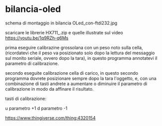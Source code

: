 # bilancia-oled

schema di montaggio in bilancia OLed_con-ftdi232.jpg

scaricare le librerie HX711_.zip e quelle illustrate sul video https://youtu.be/1q9RZh-q6Ms

prima eseguire calibrazine grossolana con un peso noto sulla cella, (ricordatevi che il peso va posizionato solo dopo la lettura del messaggio sul monito seriale, ovvero dopo la tara), in questo programma annotatevi il parametro di calibrazione.

secondo eseguite calibrazione cella di carico, in questo secondo programma dovrete posizionare sempre dopo la tara l'oggetto, e, con una combinazione di tasti andrete a aumentare o diminuire il parametro di calibrazione in modo da affinare il risultato.


tasti di calibrazione:  

  u parametro +1
  d parametro -1

https://www.thingiverse.com/thing:4320154
